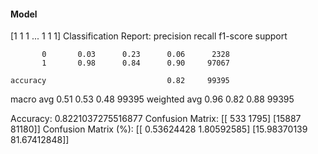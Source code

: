#### Model
[1 1 1 ... 1 1 1]
Classification Report:
              precision    recall  f1-score   support

           0       0.03      0.23      0.06      2328
           1       0.98      0.84      0.90     97067

    accuracy                           0.82     99395
   macro avg       0.51      0.53      0.48     99395
weighted avg       0.96      0.82      0.88     99395

Accuracy: 0.8221037275516877
Confusion Matrix:
[[  533  1795]
 [15887 81180]]
Confusion Matrix (%):
[[ 0.53624428  1.80592585]
 [15.98370139 81.67412848]]
